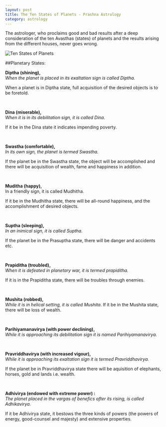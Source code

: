 ```yaml
---
layout: post
title: The Ten States of Planets - Prashna Astrology
category: astrology
---
```



The astrologer, who proclaims good and bad results after a deep consideration of the ten Avasthas (states) of planets and the results arising from the different houses, never goes wrong.

![Ten States of Planets]({{site.url}}/public/images/nikhil_daga_astrology7.jpg)


##Planetary States:

**Diptha (shining),**   
*When the planet is placed in its exaltation sign is called Diptha.*

When a planet is in Diptha state, full acquisition of the desired objects is to be foretold. 

<br>

**Dina (miserable),**  
*When it is in its debilitation sign, it is called Dina.*

If it be in the Dina state it indicates impending poverty.

<br>

**Swastha (comfortable),**   
*In its own sign, the planet is termed Swastha.*

If the planet be in the Swastha state, the object will be accomplished and there will be acquisition of wealth, fame and happiness in addition.

<br>

**Muditha (happy),**   
In a friendly sign, it is called Mudhitha.

If it be in the Mudhitha state, there will be all-round happiness, and the accomplishment of desired objects.

<br>

**Suptha (sleeping),**   
*In an inimical sign, it is called Suptha.*

If the planet be in the Prasuptha state, there will be danger and accidents etc.

<br>

**Prapiditha (troubled),**   
*When it is defeated in planetary war, it is termed prapiditha.*

If it is in the Prapiditha state, there will be troubles through enemies.

<br>

**Mushita (robbed),**   
*While it is in helical setting, it is called Mushita.*
If it be in the Mushita state, there will be loss of wealth.

<br>

**Parihiyamanavirya (with power declining),**    
*While it is approaching its debilitation sign it is named Parihiyamanavirya.*

<br>

**Pravriddhavirya (with increased vigour),**    
*While it is approaching its exaltation sign it is termed Pravriddhavirya.*

If the planet be in Pravriddhavirya state there will be aquisition of elephants, horses, gold and lands i.e. wealth.

<br>

**Adhivirya (endowed with extreme power) :**  
*The planet placed in the vargas of benefics after its rising, is called Adhikavirya.*

If it be Adhivirya state, it bestows the three kinds of powers (the powers of energy, good-counsel and majesty) and extensive properties.
